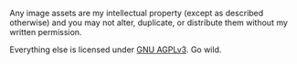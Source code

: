 Any image assets are my intellectual property (except as described otherwise) and you may not alter, duplicate, or distribute them without my written permission.

Everything else is licensed under [GNU AGPLv3](https://www.gnu.org/licenses/agpl-3.0.en.html). Go wild.
